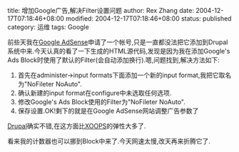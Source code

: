 title: 增加Google广告,解决Filter设置问题
author: Rex Zhang
date: 2004-12-17T07:18:46+08:00
modified: 2004-12-17T07:18:46+08:00
status: published
category: 运维
tags: Google

前些天我在[Google AdSense](https://www.google.com/adsense/?hl=zh_CN)申请了一个帐号,只是一直都没法把它添加到Drupal系统中来.今天认真的看了一下生成的HTML源代码,发现是因为我在添加Google's Ads Block时使用了默认的Filter(会自动添加换行).嗯,问题找到,解决方法如下:

1. 首先在administer->input formats下面添加一个新的input format,我把它取名为"NoFileter NoAuto".
2. 确认新建的input format在configure中未选取任何选项.
3. 修改Google's Ads Block使用的Filter为"NoFileter NoAuto".
4. 保存设置.OK!剩下的就是在Google AdSense网站调整广告参数了

[Drupal](http://www.drupal.org)确实不错,在这方面比[XOOPS](http://www.xoops.org)的弹性大多了.

看来我的计数器也可以挪到Block中来了.今天网速太慢,改天再来折腾它了.
